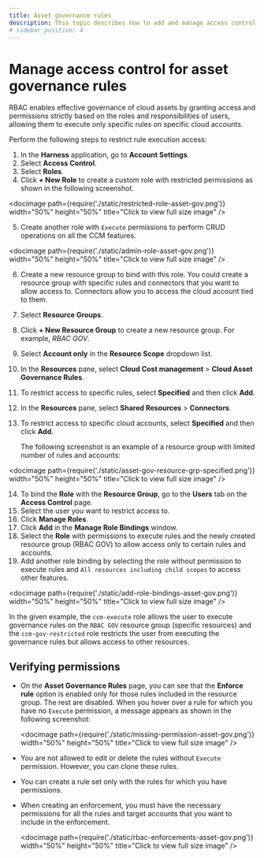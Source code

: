 ```yaml
---
title: Asset governance rules
description: This topic describes how to add and manage access control for cloud asset governance rules.
# sidebar_position: 4
---
```


# Manage access control for asset governance rules

RBAC enables effective governance of cloud assets by granting access and permissions strictly based on the roles and responsibilities of users, allowing them to execute only specific rules on specific cloud accounts.

Perform the following steps to restrict rule execution access:

1. In the **Harness** application, go to **Account Settings**.
2. Select **Access Control**.
3. Select **Roles**.
4. Click **+ New Role** to create a custom role with restricted permissions as shown in the following screenshot.
   
 <docimage path={require('./static/restricted-role-asset-gov.png')} width="50%" height="50%" title="Click to view full size image" />

5. Create another role with `Execute` permissions to perform CRUD operations on all the CCM features.

 <docimage path={require('./static/admin-role-asset-gov.png')} width="50%" height="50%" title="Click to view full size image" />

6. Create a new resource group to bind with this role. You could create a resource group with specific rules and connectors that you want to allow access to. Connectors allow you to access the cloud account tied to them. 
7. Select **Resource Groups**.
8. Click **+ New Resource Group** to create a new resource group. For example, _RBAC GOV_.
9. Select **Account only** in the **Resource Scope** dropdown list.
10. In the **Resources** pane, select **Cloud Cost management** > **Cloud Asset Governance Rules**.
11. To restrict access to specific rules, select **Specified** and then click **Add**. 
12. In the **Resources** pane, select **Shared Resources** > **Connectors**.
13. To restrict access to specific cloud accounts, select **Specified** and then click **Add**. 
  
    The following screenshot is an example of a resource group with limited number of rules and accounts:

 <docimage path={require('./static/asset-gov-resource-grp-specified.png')} width="50%" height="50%" title="Click to view full size image" />

14. To bind the **Role** with the **Resource Group**, go to the **Users** tab on the **Access Control** page.
15. Select the user you want to restrict access to.
16. Click **Manage Roles**. 
17. Click **Add** in the **Manage Role Bindings** window.
18. Select the **Role** with permissions to execute rules and the newly created resource group (RBAC GOV) to allow access only to certain rules and accounts.
19. Add another role binding by selecting the role without permission to execute rules and `All resources including child scopes` to access other features.
 
 <docimage path={require('./static/add-role-bindings-asset-gov.png')} width="50%" height="50%" title="Click to view full size image" />

 In the given example, the `ccm-execute` role allows the user to execute governance rules on the `RBAC GOV` resource group (specific resources) and the `ccm-gov-restricted` role restricts the user from executing the governance rules but allows access to other resources.

## Verifying permissions

* On the **Asset Governance Rules** page, you can see that the **Enforce rule** option is enabled only for those rules included in the resource group. The rest are disabled. When you hover over a rule for which you have no `Execute` permission, a message appears as shown in the following screenshot: 

  <docimage path={require('./static/missing-permission-asset-gov.png')} width="50%" height="50%" title="Click to view full size image" />
* You are not allowed to edit or delete the rules without `Execute` permission. However, you can clone these rules.

* You can create a rule set only with the rules for which you have permissions. 
* When creating an enforcement, you must have the necessary permissions for all the rules and target accounts that you want to include in the enforcement.

    <docimage path={require('./static/rbac-enforcements-asset-gov.png')} width="50%" height="50%" title="Click to view full size image" />
